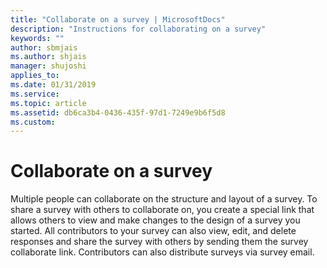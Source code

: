 ```yaml
---
title: "Collaborate on a survey | MicrosoftDocs"
description: "Instructions for collaborating on a survey"
keywords: ""
author: sbmjais
ms.author: shjais
manager: shujoshi
applies_to: 
ms.date: 01/31/2019
ms.service: 
ms.topic: article
ms.assetid: db6ca3b4-0436-435f-97d1-7249e9b6f5d8
ms.custom: 
---
```

# Collaborate on a survey

<!--note from editor: In the phrase below, "sending them the survey collaborate link"--change to something like "sending them the collaborate version of the survey link?  -->

Multiple people can collaborate on the structure and layout of a survey. To share a survey with others to collaborate on, you create a special link that allows others to view and make changes to the design of a survey you started. All contributors to your survey can also view, edit, and delete responses and share the survey with others by sending them the survey collaborate link. Contributors can also distribute surveys via survey email.

